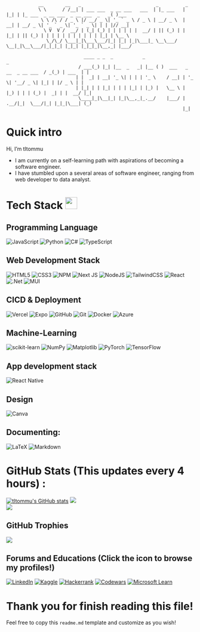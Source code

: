 ```

            __        __   _                            _          _
            \ \      / /__| | ___ ___  _ __ ___   ___  | |_ ___   | |_| | |_ ___  _ __ ___  _ __ ___  _   _( )___  
             \ \ /\ / / _ \ |/ __/ _ \| '_ ` _ \ / _ \ | __/ _ \  | __| | __/ _ \| '_ ` _ \| '_ ` _ \| | | |// __|  
              \ V  V /  __/ | (_| (_) | | | | | |  __/ | || (_) | | |_| | || (_) | | | | | | | | | | | |_| | \__ \
               \_/\_/ \___|_|\___\___/|_| |_| |_|\___|_ \__\___/   \__|_|\__\___/|_|_|_| |_|_| |_|_|_|\__,_| |___/

                             ____ _ _  _           _                                              _                      
                           / ___(_) |_| |__  _   _| |__ ( )  ___   _ __  _ __ ___  / _(_) | ___  | |                     
                          | |  _| | __| '_ \| | | | '_ \    / __| | '_ \| '__/ _ \| |_| | |/ _ \ | |                   
                          | |_| | | |_| | | | |_| | |_) |   \__ \ | |_) | | | (_) |  _| | |  __/ |_|                  
                           \____|_|\__|_| |_|\__,_|_.__/    |___/ | .__/|_|  \___/|_| |_|_|\___| (_) 
                                                                  |_|                                                                                 
```                             

# Quick intro
  Hi, I’m tltommu
- I am currently on a self-learning path with aspirations of becoming a software engineer.
- I have stumbled upon a several areas of software engineer, ranging from web developer to data analyst.

# Tech Stack <img src = "https://media2.giphy.com/media/QssGEmpkyEOhBCb7e1/giphy.gif?cid=ecf05e47a0n3gi1bfqntqmob8g9aid1oyj2wr3ds3mg700bl&rid=giphy.gif" width = 32px> 

## Programming Language
![JavaScript](https://img.shields.io/badge/javascript-%23323330.svg?style=for-the-badge&logo=javascript&logoColor=%23F7DF1E) 
![Python](https://img.shields.io/badge/python-3670A0?style=for-the-badge&logo=python&logoColor=ffdd54) 
![C#](https://img.shields.io/badge/c%23-%23239120.svg?style=for-the-badge&logo=csharp&logoColor=white) 
![TypeScript](https://img.shields.io/badge/typescript-%23007ACC.svg?style=for-the-badge&logo=typescript&logoColor=white)

##  Web Development Stack
![HTML5](https://img.shields.io/badge/html5-%23E34F26.svg?style=for-the-badge&logo=html5&logoColor=white) 
![CSS3](https://img.shields.io/badge/css3-%231572B6.svg?style=for-the-badge&logo=css3&logoColor=white) 
![NPM](https://img.shields.io/badge/NPM-%23000000.svg?style=for-the-badge&logo=npm&logoColor=white) 
![Next JS](https://img.shields.io/badge/Next-black?style=for-the-badge&logo=next.js&logoColor=white) 
![NodeJS](https://img.shields.io/badge/node.js-6DA55F?style=for-the-badge&logo=node.js&logoColor=white) 
![TailwindCSS](https://img.shields.io/badge/tailwindcss-%2338B2AC.svg?style=for-the-badge&logo=tailwind-css&logoColor=white) 
![React](https://img.shields.io/badge/react-%2320232a.svg?style=for-the-badge&logo=react&logoColor=%2361DAFB) 
![.Net](https://img.shields.io/badge/.NET-5C2D91?style=for-the-badge&logo=.net&logoColor=white) 
![MUI](https://img.shields.io/badge/MUI-%230081CB.svg?style=for-the-badge&logo=mui&logoColor=white)

## CICD & Deployment
![Vercel](https://img.shields.io/badge/vercel-%23000000.svg?style=for-the-badge&logo=vercel&logoColor=white) 
![Expo](https://img.shields.io/badge/expo-1C1E24?style=for-the-badge&logo=expo&logoColor=#D04A37) 
![GitHub](https://img.shields.io/badge/github-%23121011.svg?style=for-the-badge&logo=github&logoColor=white)
![Git](https://img.shields.io/badge/git-%23F05033.svg?style=for-the-badge&logo=git&logoColor=white)
![Docker](https://img.shields.io/badge/docker-%230db7ed.svg?style=for-the-badge&logo=docker&logoColor=white) 
![Azure](https://img.shields.io/badge/azure-%230072C6.svg?style=for-the-badge&logo=microsoftazure&logoColor=white) 

## Machine-Learning
![scikit-learn](https://img.shields.io/badge/scikit--learn-%23F7931E.svg?style=for-the-badge&logo=scikit-learn&logoColor=white) 
![NumPy](https://img.shields.io/badge/numpy-%23013243.svg?style=for-the-badge&logo=numpy&logoColor=white) 
![Matplotlib](https://img.shields.io/badge/Matplotlib-%23ffffff.svg?style=for-the-badge&logo=Matplotlib&logoColor=black) 
![PyTorch](https://img.shields.io/badge/PyTorch-%23EE4C2C.svg?style=for-the-badge&logo=PyTorch&logoColor=white) 
![TensorFlow](https://img.shields.io/badge/TensorFlow-%23FF6F00.svg?style=for-the-badge&logo=TensorFlow&logoColor=white) 

##  App development stack
![React Native](https://img.shields.io/badge/react_native-%2320232a.svg?style=for-the-badge&logo=react&logoColor=%2361DAFB) 

##  Design
![Canva](https://img.shields.io/badge/Canva-%2300C4CC.svg?style=for-the-badge&logo=Canva&logoColor=white)  

## Documenting:
 ![LaTeX](https://img.shields.io/badge/latex-%23008080.svg?style=for-the-badge&logo=latex&logoColor=white) 	![Markdown](https://img.shields.io/badge/markdown-%23000000.svg?style=for-the-badge&logo=markdown&logoColor=white)

# GitHub Stats (This updates every 4 hours) :
[![tltommu's GitHub stats](https://github-readme-stats.vercel.app/api?username=tltommu)](https://github.com/tltommu/github-readme-stats)
![](https://github-readme-streak-stats.herokuapp.com/?user=tltommu&theme=radical&hide_border=false)<br/>
![](https://github-readme-stats.vercel.app/api/top-langs/?username=tltommu&theme=radical&hide_border=false&include_all_commits=false&count_private=false&layout=compact)

## GitHub Trophies
![](https://github-profile-trophy.vercel.app/?username=tltommu&theme=discord&no-frame=false&no-bg=false&margin-w=4)


## Forums and Educations (Click the icon to browse my profiles!)
[![LinkedIn](https://img.shields.io/badge/linkedin-%230077B5.svg?style=for-the-badge&logo=linkedin&logoColor=white)](https://www.linkedin.com/in/tommy-lam-a9579524a/)
[![Kaggle](https://img.shields.io/badge/Kaggle-035a7d?style=for-the-badge&logo=kaggle&logoColor=white)](https://www.kaggle.com/tltommu)
[![Hackerrank](https://img.shields.io/badge/-Hackerrank-2EC866?style=for-the-badge&logo=HackerRank&logoColor=white)](https://www.hackerrank.com/profile/tommylam121223)
[![Codewars](https://img.shields.io/badge/Codewars-B1361E?style=for-the-badge&logo=codewars&logoColor=grey)](https://www.codewars.com/users/tltommu)
[![Microsoft Learn](https://img.shields.io/badge/Microsoft_Learn-258ffa?style=for-the-badge&logo=microsoft&logoColor=white)](https://learn.microsoft.com/en-us/users/tommylam-7630/transcript/7x09iw2055r9wn7)

# Thank you for finish reading this file!
Feel free to copy this `readme.md` template and customize as you wish! 


